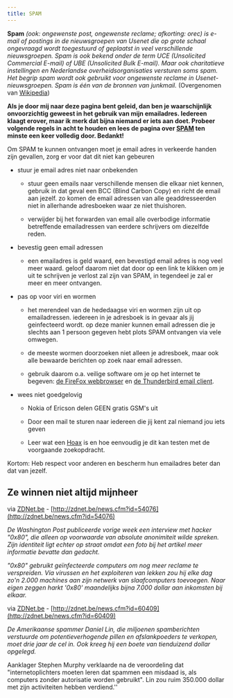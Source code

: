 ```yaml
---
title: SPAM
---
```


**Spam** _(ook: ongewenste post, ongewenste reclame; afkorting: orec) is
e-mail of postings in de nieuwsgroepen van Usenet die op grote schaal
ongevraagd wordt toegestuurd of geplaatst in veel verschillende nieuwsgroepen.
Spam is ook bekend onder de term UCE (Unsolicited Commercial E-mail) of UBE
(Unsolicited Bulk E-mail). Maar ook charitatieve instellingen en Nederlandse
overheidsorganisaties versturen soms spam. Het begrip spam wordt ook gebruikt
voor ongewenste reclame in Usenet-nieuwsgroepen. Spam is één van de bronnen
van junkmail._ (Overgenomen van [Wikipedia](http://nl.wikipedia.org/wiki/Spam))

**Als je door mij naar deze pagina bent geleid, dan ben je waarschijnlijk
onvoorzichtig geweest in het gebruik van mijn emailadres. Iedereen klaagt
erover, maar ik merk dat bijna niemand er iets aan doet. Probeer volgende
regels in acht te houden en lees de pagina over
[SPAM](http://nl.wikipedia.org/wiki/Spam) ten minste een keer volledig door.
Bedankt!**

Om SPAM te kunnen ontvangen moet je email adres in verkeerde handen zijn
gevallen, zorg er voor dat dit niet kan gebeuren

* stuur je email adres niet naar onbekenden

  * stuur geen emails naar verschillende mensen die elkaar niet kennen,
    gebruik in dat geval een BCC (Blind Carbon Copy) en richt de email aan
    jezelf. zo komen de email adressen van alle geaddresseerden niet in
    allerhande adresboeken waar ze niet thuishoren.

  * verwijder bij het forwarden van email alle overbodige informatie
    betreffende emailadressen van eerdere schrijvers om diezelfde reden.

* bevestig geen email adressen

  * een emailadres is geld waard, een bevestigd email adres is nog veel meer
    waard. geloof daarom niet dat door op een link te klikken om je uit te
    schrijven je verlost zal zijn van SPAM, in tegendeel je zal er meer en
    meer ontvangen.

* pas op voor viri en wormen

  * het merendeel van de hededaagse viri en wormen zijn uit op emailadressen.
    iedereen in je adresboek is in gevaar als jij geinfecteerd wordt. op deze
    manier kunnen email adressen die je slechts aan 1 persoon gegeven hebt
    plots SPAM ontvangen via vele omwegen.

  * de meeste wormen doorzoeken niet alleen je adresboek, maar ook alle
    bewaarde berichten op zoek naar email adressen.

  * gebruik daarom o.a. veilige software om je op het internet te begeven:
    [de FireFox webbrowser](http://www.mozilla.com/firefox/ ) en
    [de Thunderbird email client](http://www.mozilla.com/thunderbird/).

* wees niet goedgelovig

  * Nokia of Ericson delen GEEN gratis GSM's uit

  * Door een mail te sturen naar iedereen die jij kent zal niemand jou iets
    geven

  * Leer wat een [Hoax](http://www.google.be/search?hl=nl&q=hoax) is en hoe
    eenvoudig je dit kan testen met de voorgaande zoekopdracht.

Kortom: Heb respect voor anderen en bescherm hun emailadres beter dan dat van
jezelf.

## Ze winnen niet altijd mijnheer

via [ZDNet.be](http://zdnet.be ) - [http://zdnet.be/news.cfm?id=54076](http://zdnet.be/news.cfm?id=54076)

_De Washington Post publiceerde vorige week een interview met hacker "0x80",
die alleen op voorwaarde van absolute anonimiteit wilde spreken. Zijn
identiteit ligt echter op straat omdat een foto bij het artikel meer
informatie bevatte dan gedacht._

_"0x80" gebruikt geïnfecteerde computers om nog meer reclame te verspreiden.
Via virussen en het exploiteren van lekken zou hij elke dag zo'n 2.000
machines aan zijn netwerk van slaafcomputers toevoegen. Naar eigen zeggen
harkt '0x80' maandelijks bijna 7.000 dollar aan inkomsten bij elkaar._

via [ZDNet.be](http://zdnet.be) - [http://zdnet.be/news.cfm?id=60409](http://zdnet.be/news.cfm?id=60409)

_De Amerikaanse spammer Daniel Lin, die miljoenen spamberichten verstuurde om
potentieverhogende pillen en afslankpoeders te verkopen, moet drie jaar de cel
in. Ook kreeg hij een boete van tienduizend dollar opgelegd._

Aanklager Stephen Murphy verklaarde na de veroordeling dat "internetoplichters
moeten leren dat spammen een misdaad is, als computers zonder autorisatie
worden gebruikt". Lin zou ruim 350.000 dollar met zijn activiteiten hebben
verdiend.''
